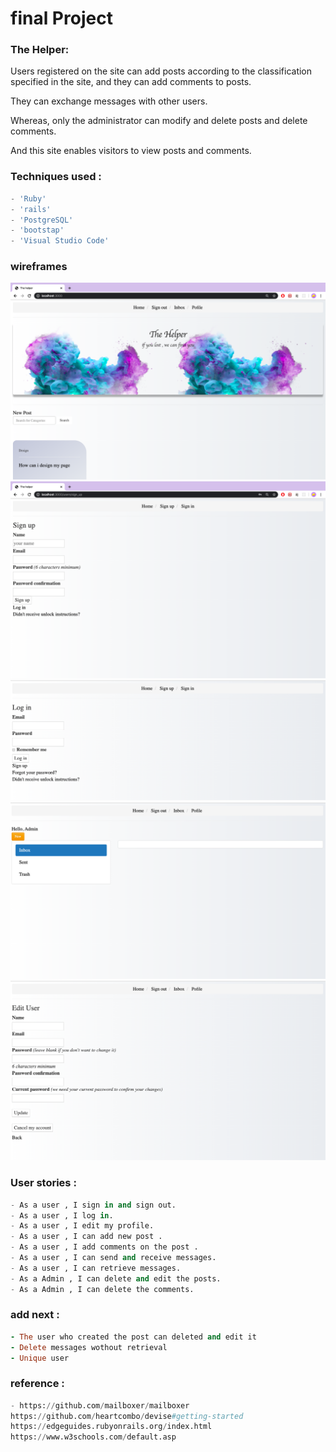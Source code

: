 # final Project

### The Helper:

Users registered on the site can add posts according to the classification specified in the site, and they can add comments to posts.

They can exchange messages with other users.

Whereas, only the administrator can modify and delete posts and delete comments.

And this site enables visitors to view posts and comments.

### Techniques used :

```python
- 'Ruby'
- 'rails'
- 'PostgreSQL'
- 'bootstap'
- 'Visual Studio Code'
```

### wireframes

![Ux](1.png)
![Ux](2.png)
![Ux](3.png)
![Ux](4.png)
![Ux](5.png)

### User stories :

```python
- As a user , I sign in and sign out.
- As a user , I log in.
- As a user , I edit my profile.
- As a user , I can add new post .
- As a user , I add comments on the post .
- As a user , I can send and receive messages.
- As a user , I can retrieve messages.
- As a Admin , I can delete and edit the posts.
- As a Admin , I can delete the comments.
```

### add next :

```ruby
- The user who created the post can deleted and edit it
- Delete messages wothout retrieval
- Unique user
```

### reference :

```python
- https://github.com/mailboxer/mailboxer
https://github.com/heartcombo/devise#getting-started
https://edgeguides.rubyonrails.org/index.html
https://www.w3schools.com/default.asp

```
